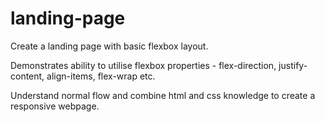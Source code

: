 # landing-page

Create a landing page with basic flexbox layout.

Demonstrates ability to utilise flexbox properties - flex-direction, 
justify-content, align-items, flex-wrap etc. 

Understand normal flow and combine html and css knowledge to create
a responsive webpage.
